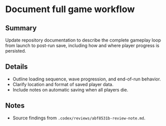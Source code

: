# Document full game workflow

## Summary
Update repository documentation to describe the complete gameplay loop from launch to post-run save, including how and where player progress is persisted.

## Details
- Outline loading sequence, wave progression, and end-of-run behavior.
- Clarify location and format of saved player data.
- Include notes on automatic saving when all players die.

## Notes
- Source findings from `.codex/reviews/abf8531b-review-note.md`.
